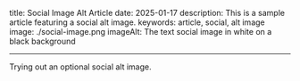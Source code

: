 title: Social Image Alt Article
date: 2025-01-17
description: This is a sample article featuring a social alt image.
keywords: article, social, alt image
image: ./social-image.png
imageAlt: The text social image in white on a black background

---

Trying out an optional social alt image.
